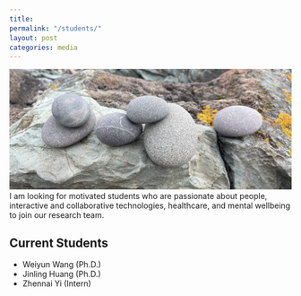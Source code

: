 ```yaml
---
title: 
permalink: "/students/"
layout: post
categories: media
---
```

![pebble](assets/pebbles.jpg)
I am looking for motivated students who are passionate about people, interactive and collaborative technologies, healthcare, and mental wellbeing to join our research team.

## Current Students

 - Weiyun Wang (Ph.D.)
 - Jinling Huang (Ph.D.)
 - Zhennai Yi (Intern)


